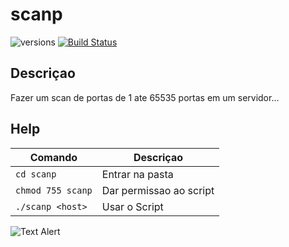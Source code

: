 # scanp

![versions](https://img.shields.io/pypi/pyversions/pybadges.svg)
[![Build Status](https://travis-ci.org/dwyl/esta.svg?branch=master)](https://travis-ci.org/dwyl/esta)

## Descriçao
Fazer um scan  de portas de 1 ate 65535 portas em um servidor...


## Help
| Comando | Descriçao |
| --- | --- |
|```cd scanp```|Entrar na pasta|
|```chmod 755 scanp```|Dar permissao ao script|
| ```./scanp <host>``` | Usar o Script|

![Text Alert](https://media.giphy.com/media/d2ZegRpJmRhe3EXK/giphy.gif)
